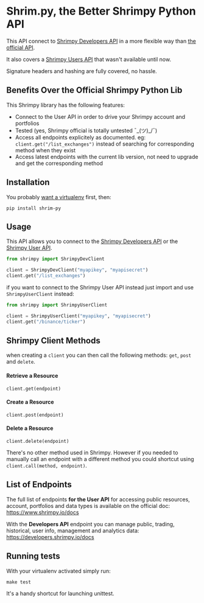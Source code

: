 # Shrim.py, the Better Shrimpy Python API

This API connect to [Shrimpy Developers API](https://developers.shrimpy.io/) in a more flexible way than [the official API](https://github.com/shrimpy-dev/shrimpy-python).

It also covers a [Shrimpy Users API](https://www.shrimpy.io/docs/) that wasn't available until now.

Signature headers and hashing are fully covered, no hassle.


## Benefits Over the Official Shrimpy Python Lib

This Shrimpy library has the following features:
- Connect to the User API in order to drive your Shrimpy account and portfolios
- Tested (yes, Shrimpy official is totally untested ¯\_(ツ)_/¯)
- Access all endpoints explicitely as documented. eg: `client.get("/list_exchanges")` instead of searching for corresponding method when they exist
- Access latest endpoints with the current lib version, not need to upgrade and get the corresponding method


## Installation

You probably [want a virtualenv](https://docs.python.org/3/library/venv.html) first, then:

```
pip install shrim-py
```

## Usage

This API allows you to connect to the [Shrimpy Developers API](https://developers.shrimpy.io/docs/) or the [Shrimpy User API](https://www.shrimpy.io/docs).

```python
from shrimpy import ShrimpyDevClient

client = ShrimpyDevClient("myapikey", "myapisecret")
client.get("/list_exchanges")
```

if you want to connect to the Shrimpy User API instead just import and use `ShrimpyUserClient` instead:

```python
from shrimpy import ShrimpyUserClient

client = ShrimpyUserClient("myapikey", "myapisecret")
client.get("/binance/ticker")
```

## Shrimpy Client Methods

when creating a `client` you can then call the following methods: `get`, `post` and `delete`.

#### Retrieve a Resource

```
client.get(endpoint)
```

#### Create a Resource
```
client.post(endpoint)
```

#### Delete a Resource

```
client.delete(endpoint)
```

There's no other method used in Shrimpy. However if you needed to manually call an endpoint with a different method you could shortcut using `client.call(method, endpoint)`.


## List of Endpoints

The full list of endpoints **for the User API** for accessing public resources, account, portfolios and data types is available on the official doc: https://www.shrimpy.io/docs

With the **Developers API** endpoint you can manage public, trading, historical, user info, management and analytics data: https://developers.shrimpy.io/docs


## Running tests

With your virtualenv activated simply run:

```
make test
```

It's a handy shortcut for launching unittest.
